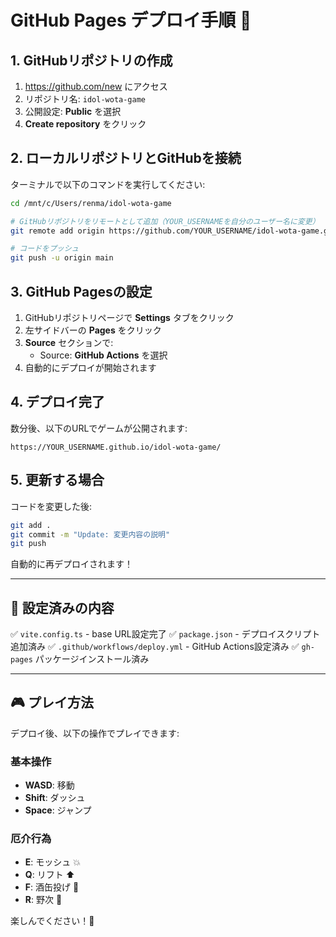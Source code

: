 # GitHub Pages デプロイ手順 🚀

## 1. GitHubリポジトリの作成

1. https://github.com/new にアクセス
2. リポジトリ名: `idol-wota-game`
3. 公開設定: **Public** を選択
4. **Create repository** をクリック

## 2. ローカルリポジトリとGitHubを接続

ターミナルで以下のコマンドを実行してください:

```bash
cd /mnt/c/Users/renma/idol-wota-game

# GitHubリポジトリをリモートとして追加（YOUR_USERNAMEを自分のユーザー名に変更）
git remote add origin https://github.com/YOUR_USERNAME/idol-wota-game.git

# コードをプッシュ
git push -u origin main
```

## 3. GitHub Pagesの設定

1. GitHubリポジトリページで **Settings** タブをクリック
2. 左サイドバーの **Pages** をクリック
3. **Source** セクションで:
   - Source: **GitHub Actions** を選択
4. 自動的にデプロイが開始されます

## 4. デプロイ完了

数分後、以下のURLでゲームが公開されます:

```
https://YOUR_USERNAME.github.io/idol-wota-game/
```

## 5. 更新する場合

コードを変更した後:

```bash
git add .
git commit -m "Update: 変更内容の説明"
git push
```

自動的に再デプロイされます！

---

## 📝 設定済みの内容

✅ `vite.config.ts` - base URL設定完了
✅ `package.json` - デプロイスクリプト追加済み
✅ `.github/workflows/deploy.yml` - GitHub Actions設定済み
✅ `gh-pages` パッケージインストール済み

---

## 🎮 プレイ方法

デプロイ後、以下の操作でプレイできます:

### 基本操作
- **WASD**: 移動
- **Shift**: ダッシュ
- **Space**: ジャンプ

### 厄介行為
- **E**: モッシュ 💥
- **Q**: リフト ⬆️
- **F**: 酒缶投げ 🍺
- **R**: 野次 📢

楽しんでください！🎉
